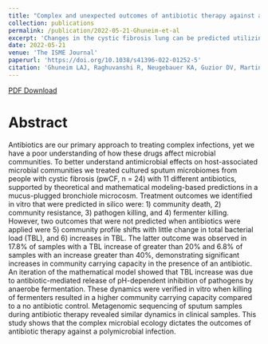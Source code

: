 ```yaml
---
title: "Complex and unexpected outcomes of antibiotic therapy against a polymicrobial infection"
collection: publications
permalink: /publication/2022-05-21-Ghuneim-et-al
excerpt: 'Changes in the cystic fibrosis lung can be predicted utilizing _in silico_ models and further validated with experiments _in vitro_.'
date: 2022-05-21
venue: 'The ISME Journal'
paperurl: 'https://doi.org/10.1038/s41396-022-01252-5'
citation: 'Ghuneim LAJ, Raghuvanshi R, Neugebauer KA, Guzior DV, Martin H. C, Schena B, Feiner JM, Castillo-Bahena A, Mielke J, McClelland M, Conrad D, Klapper I, Zhang T, Quinn RA. 2022. Complex and unexpected outcomes of antibiotic therapy against a polymicrobial infection. ISME J 16(9):2065–2075.'
---
```

[PDF Download](http://guziordo.github.io/files/Ghuneim_et_al_2022.pdf)

# Abstract

Antibiotics are our primary approach to treating complex infections, yet we have a poor understanding of how these drugs affect microbial communities. To better understand antimicrobial effects on host-associated microbial communities we treated cultured sputum microbiomes from people with cystic fibrosis (pwCF, n = 24) with 11 different antibiotics, supported by theoretical and mathematical modeling-based predictions in a mucus-plugged bronchiole microcosm. Treatment outcomes we identified in vitro that were predicted in silico were: 1) community death, 2) community resistance, 3) pathogen killing, and 4) fermenter killing. However, two outcomes that were not predicted when antibiotics were applied were 5) community profile shifts with little change in total bacterial load (TBL), and 6) increases in TBL. The latter outcome was observed in 17.8% of samples with a TBL increase of greater than 20% and 6.8% of samples with an increase greater than 40%, demonstrating significant increases in community carrying capacity in the presence of an antibiotic. An iteration of the mathematical model showed that TBL increase was due to antibiotic-mediated release of pH-dependent inhibition of pathogens by anaerobe fermentation. These dynamics were verified in vitro when killing of fermenters resulted in a higher community carrying capacity compared to a no antibiotic control. Metagenomic sequencing of sputum samples during antibiotic therapy revealed similar dynamics in clinical samples. This study shows that the complex microbial ecology dictates the outcomes of antibiotic therapy against a polymicrobial infection.
